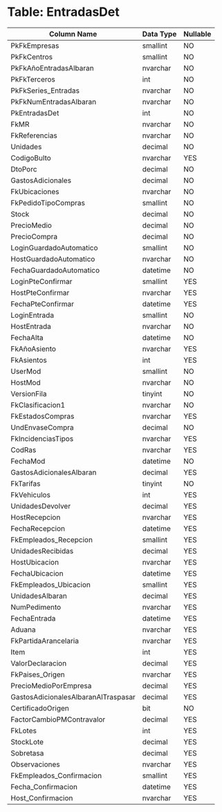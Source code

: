 # Table: EntradasDet

| Column Name | Data Type | Nullable |
|-------------|-----------|----------|
| PkFkEmpresas | smallint | NO |
| PkFkCentros | smallint | NO |
| PkFkAñoEntradasAlbaran | nvarchar | NO |
| PkFkTerceros | int | NO |
| PkFkSeries_Entradas | nvarchar | NO |
| PkFkNumEntradasAlbaran | nvarchar | NO |
| PkEntradasDet | int | NO |
| FkMR | nvarchar | NO |
| FkReferencias | nvarchar | NO |
| Unidades | decimal | NO |
| CodigoBulto | nvarchar | YES |
| DtoPorc | decimal | NO |
| GastosAdicionales | decimal | NO |
| FkUbicaciones | nvarchar | NO |
| FkPedidoTipoCompras | smallint | NO |
| Stock | decimal | NO |
| PrecioMedio | decimal | NO |
| PrecioCompra | decimal | NO |
| LoginGuardadoAutomatico | smallint | NO |
| HostGuardadoAutomatico | nvarchar | NO |
| FechaGuardadoAutomatico | datetime | NO |
| LoginPteConfirmar | smallint | YES |
| HostPteConfirmar | nvarchar | YES |
| FechaPteConfirmar | datetime | YES |
| LoginEntrada | smallint | NO |
| HostEntrada | nvarchar | NO |
| FechaAlta | datetime | NO |
| FkAñoAsiento | nvarchar | YES |
| FkAsientos | int | YES |
| UserMod | smallint | NO |
| HostMod | nvarchar | NO |
| VersionFila | tinyint | NO |
| FkClasificacion1 | nvarchar | NO |
| FkEstadosCompras | nvarchar | YES |
| UndEnvaseCompra | decimal | NO |
| FkIncidenciasTipos | nvarchar | YES |
| CodRas | nvarchar | YES |
| FechaMod | datetime | NO |
| GastosAdicionalesAlbaran | decimal | YES |
| FkTarifas | tinyint | NO |
| FkVehiculos | int | YES |
| UnidadesDevolver | decimal | YES |
| HostRecepcion | nvarchar | YES |
| FechaRecepcion | datetime | YES |
| FkEmpleados_Recepcion | smallint | YES |
| UnidadesRecibidas | decimal | YES |
| HostUbicacion | nvarchar | YES |
| FechaUbicacion | datetime | YES |
| FkEmpleados_Ubicacion | smallint | YES |
| UnidadesAlbaran | decimal | YES |
| NumPedimento | nvarchar | YES |
| FechaEntrada | datetime | YES |
| Aduana | nvarchar | YES |
| FkPartidaArancelaria | nvarchar | YES |
| Item | int | YES |
| ValorDeclaracion | decimal | YES |
| FkPaises_Origen | nvarchar | YES |
| PrecioMedioPorEmpresa | decimal | YES |
| GastosAdicionalesAlbaranAlTraspasar | decimal | YES |
| CertificadoOrigen | bit | NO |
| FactorCambioPMContravalor | decimal | YES |
| FkLotes | int | YES |
| StockLote | decimal | YES |
| Sobretasa | decimal | YES |
| Observaciones | nvarchar | YES |
| FkEmpleados_Confirmacion | smallint | YES |
| Fecha_Confirmacion | datetime | YES |
| Host_Confirmacion | nvarchar | YES |
